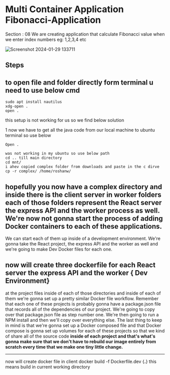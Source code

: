 # Multi Container Application Fibonacci-Application

Section : 08
We are creating application that calculate Fibonacci value when we enter index numbers eg: 1,2,3,4 etc 

![Screenshot 2024-01-29 133711](https://github.com/roshanwaghmare/Fibonacci-Application/assets/142305817/b164bdf6-d39d-440e-93ea-ef75650c9ec1)

## Steps


## to open file and folder directly form terminal u need to use below cmd

```
sudo apt install nautilus
xdg-open .
open .
```
this setup is not working for us so we find below solution 

1 now we have to get all the java code from our local machine to ubuntu terminal so use below

````
Open .

was not working in my ubuntu so use below path
cd .. till main directory
cd mnt/
i ahev copied complex folder from downloads and paste in the c dirve 
cp -r complex/ /home/roshanw/
````
## hopefully you now have a complex directory and inside there is the client server in worker folders  each of those folders represent the React server the express API and the worker process as well. We're now not gonna start the process of adding Docker containers to each of these applications.

We can start each of them up inside of a development environment. We're gonna take the React project, the express API and the worker as well and we're going to make Dev Docker files for each one.

## now will create three dockerfile for each React server the express API and the worker { Dev Environment}

at the project files inside of each of those directories and inside of each of them we're gonna set up a pretty similar Docker file workflow. Remember that each one of these projects is probably gonna have a package.json file that records all of the dependencies of our project. We're going to copy over that package.json file as step number one. We're then going to run a NPM install and then we'll copy over everything else. The last thing to keep in mind is that we're gonna set up a Docker composed file and that Docker compose is gonna set up volumes for each of these projects so that we kind of share all of the source code
**inside of each project and that's what's gonna make sure that we don't have to rebuild our image entirely from scratch every time that we make one tiny little change.**



----------------------------------------------------------------------------------------------------------------------------------------------------------------------------------------------------------------

now will create docker file in client 
docker build -f Dockerfile.dev {**.**} this means build in current working directory 
